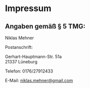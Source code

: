 # Impressum
## Angaben gemäß § 5 TMG:

Niklas Mehner

Postanschrift:

Gerhart-Hauptmann-Str. 51a<br>
21337 Lüneburg

Telefon: 0176/27912433

E-Mail: niklas.mehner@gmail.com


